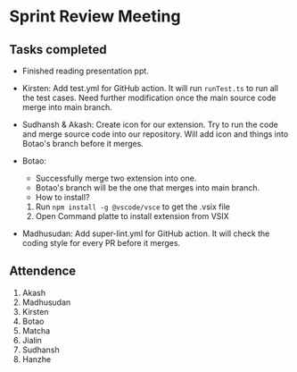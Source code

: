 # Sprint Review Meeting
## Tasks completed
- Finished reading presentation ppt.
- Kirsten: Add test.yml for GitHub action. It will run `runTest.ts` to run all the test cases. Need further modification once the main source code merge into main branch.
- Sudhansh & Akash: Create icon for our extension. Try to run the code and merge source code into our repository. Will add icon and things into Botao's branch before it merges.
- Botao:
  - Successfully merge two extension into one.
  - Botao's branch will be the one that merges into main branch.
  - How to install?
  1. Run `npm install -g @vscode/vsce` to get the .vsix file
  2. Open Command platte to install extension from VSIX

- Madhusudan: Add super-lint.yml for GitHub action. It will check the coding style for every PR before it merges.

## Attendence
1. Akash
2. Madhusudan
3. Kirsten
4. Botao
5. Matcha
6. Jialin
7. Sudhansh
8. Hanzhe

